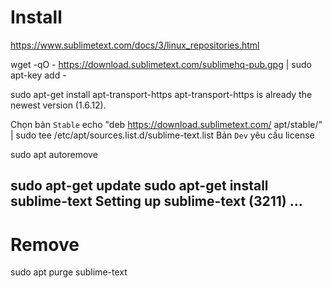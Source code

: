 # Install

https://www.sublimetext.com/docs/3/linux_repositories.html

wget -qO - https://download.sublimetext.com/sublimehq-pub.gpg | sudo apt-key add -

sudo apt-get install apt-transport-https
	apt-transport-https is already the newest version (1.6.12).

Chọn bản `Stable`
	echo "deb https://download.sublimetext.com/ apt/stable/" | sudo tee /etc/apt/sources.list.d/sublime-text.list
	Bản `Dev` yêu cầu license

sudo apt autoremove

sudo apt-get update
sudo apt-get install sublime-text
	Setting up sublime-text (3211) ...
---------------------------------------------

# Remove
sudo apt purge sublime-text
